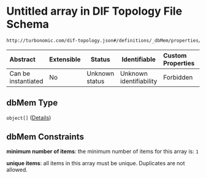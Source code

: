 # Untitled array in DIF Topology File Schema

```txt
http://turbonomic.com/dif-topology.json#/definitions/_dbMem/properties/dbMem
```




| Abstract            | Extensible | Status         | Identifiable            | Custom Properties | Additional Properties | Access Restrictions | Defined In                                                                                   |
| :------------------ | ---------- | -------------- | ----------------------- | :---------------- | --------------------- | ------------------- | -------------------------------------------------------------------------------------------- |
| Can be instantiated | No         | Unknown status | Unknown identifiability | Forbidden         | Allowed               | none                | [dif-total-schema.schema.json\*](../out/dif-total-schema.schema.json "open original schema") |

## dbMem Type

`object[]` ([Details](dif-total-schema-definitions-metricvalue.md))

## dbMem Constraints

**minimum number of items**: the minimum number of items for this array is: `1`

**unique items**: all items in this array must be unique. Duplicates are not allowed.
